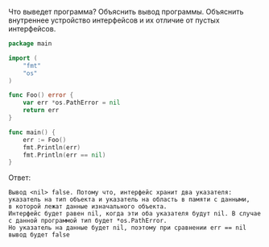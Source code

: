 Что выведет программа? Объяснить вывод программы. Объяснить внутреннее устройство интерфейсов и их отличие от пустых интерфейсов.

```go
package main

import (
	"fmt"
	"os"
)

func Foo() error {
	var err *os.PathError = nil
	return err
}

func main() {
	err := Foo()
	fmt.Println(err)
	fmt.Println(err == nil)
}
```

Ответ:
```
Вывод <nil> false. Потому что, интерфейс хранит два указателя: указатель на тип объекта и указатель на область в памяти c данными,
в которой лежат данные изначального объекта.
Интерфейс будет равен nil, когда эти оба указателя будут nil. В случае с данной программой тип будет *os.PathError.
Но указатель на данные будет nil, поэтому при сравнении err == nil вывод будет false

```
